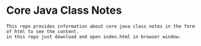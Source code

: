 # Core Java Class Notes

```
This repo provides information about core java class notes in the form of html to see the content.
in this repo just download and open index.html in browser window.

```
